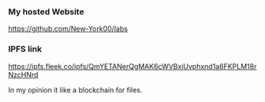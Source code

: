 ### My hosted Website
https://github.com/New-York00/labs

### IPFS link
https://ipfs.fleek.co/ipfs/QmYETANerQgMAK6cWVBxiUvphxnd1a6FKPLM18rNzcHNrd

In my opinion it like a blockchain for files.